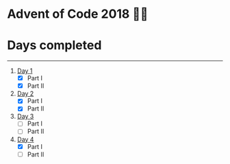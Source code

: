 Advent of Code 2018 🎄🎁
======

# Days completed
-----

1. [Day 1](day_01.ipynb) 
    - [X] Part I
    - [X] Part II  
1. [Day 2](day_02.ipynb) 
    - [X] Part I  
    - [X] Part II  
1. [Day 3](day_03.ipynb) 
    - [ ] Part I  
    - [ ] Part II  
1. [Day 4](day_04.ipynb) 
    - [X] Part I  
    - [ ] Part II  
